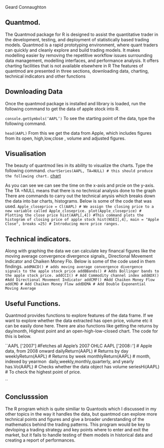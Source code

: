 Geard Connaughton
## Quantmod.
The Quantmod package for R is designed to assist the quantitative trader in the development, testing, 
and deployment of statistically based trading models.
Quantmod is a rapid prototyping environment, where quant traders can quickly and cleanly explore and build trading models.
It makes modelling easier by removing the repetitive workflow issues surrounding data management, modelling interfaces,
and performance analysis. 
It offers charting facilities that is not available elsewhere in R
The features of quantmod are presented in three sections, downloading data, charting, technical indicators and other functions

## Downloading Data

Once the quantmod package is installed and library is loaded, 
run the following command to get the data of apple stock into R.

``
console.getSymbols(‘AAPL’)
``
To see the starting point of the data, type the following command.

``
head(AAPL)
``
From this we get the data from Apple, which includes figures from its open, high,low,close , volume and adjusted figures.

## Visualisation

The beauty of quantmod lies in its ability to visualize the charts.
Type the following command.
``
chartSeries(AAPL, TA=NULL) # this should produce the following chart.
``
[chart](https://www.quantmod.com/gallery/charts/candleChart-black.png)

As you can see we can see the time on the x-axis and prcie on the y-axis. The TA =NULL means that there is no technical analysis done to the graph
There are commands to carry out the technical anysis which breaks down the data into bar charts, histograms. 
Below is some of the code that was used.
``
Apple_closeprice = Cl(AAPL) # We assign the closing price to a new variable called Apple_closeprice.
plot(Apple_closeprice) # Plotting the close price
hist(AAPL[,4]) #This command plots the histogram of closing price of apple stock
hist(NSEI[,4], main = "Apple Close", breaks =25) # Introducing more price ranges.
``
## Technical indicators.

Along with graphing the data we can calculate key financal figures like the moving average convergence divergence signals,, Directional Movement Indicator and Chaiken Money Flo.
Below is some of the code used in them findings.
``
addMACD() # adds moving average convergence divergence signals to the apple stock price
addBBands() # Adds Bollinger bands to the apple stock price.
addCCI() # Add Commodity channel index
addADX() #Add Directional Movement Indicator
addCMF() #Add Chaiken Money Flow
addCMO # Add Chaiken Money Flow
addDEMA # Add Double Exponential Moving Average
``

## Useful Functions.
Quantmod provides functions to explore features of the data frame. 
If we  want to explore whether the data extracted has open price, volume etc it can be easily done here.
There are also functions like getting the returns by day/month, Highest point and an open-high-low-closed chart.
The code for this is below.

``AAPL ['2007'] #Fetches all Apple’s 2007 OHLC
AAPL ['2008::'] # Apple data, from 2008 onward
dailyReturn(AAPL) # Returns by day
weeklyReturn(AAPL) # Returns by week
monthlyReturn(AAPL) # month, indexed by yearmon  daily,weekly,monthly,quarterly, and yearly
has.Vo(AAPL) # Checks whether the data object has volume
seriesHi(AAPL) # To check the highest point of price.

``
## Conclusssion
The R program which is quite similiar to Quantools which I discussed in my other topics in the way it handles the data, but quantmod can explore more technical points and figures and give a broader understanding of the mathematics behind the trading patterns.
This program would be key to devloping a trading strategy and key points where to enter and exit the market, but it fails to handle testing of them models in historical data and creating a report of performances.
